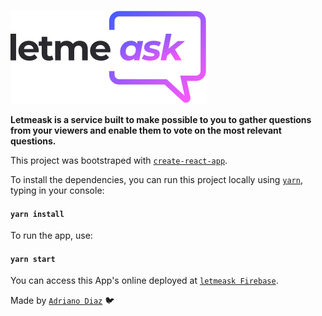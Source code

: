 ![Letmeask logo](/src/assets/images/logo.svg)

**Letmeask is a service built to make possible to you to gather questions from your viewers and enable them to vote on the most relevant questions.**

This project was bootstraped with [`create-react-app`](https://github.com/facebook/create-react-app).

To install the dependencies, you can run this project locally using [`yarn`](https://yarnpkg.com/getting-started/usage), typing in your console:

#### `yarn install`

To run the app, use:

#### `yarn start`

You can access this App's online deployed at [`letmeask Firebase`](https://letmeask-27491.web.app/).

Made by [`Adriano Diaz`](https://www.linkedin.com/in/adriano-diaz/) :bird:
